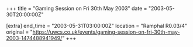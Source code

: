 +++
title = "Gaming Session on Fri 30th May 2003"
date = "2003-05-30T20:00:00Z"

[extra]
end_time = "2003-05-31T03:00:00Z"
location = "Ramphal R0.03/4"
original = "https://uwcs.co.uk/events/gaming-session-on-fri-30th-may-2003-1474488941949/"
+++



